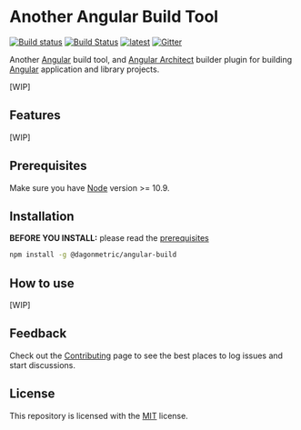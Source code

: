 # Another Angular Build Tool

[![Build status](https://ci.appveyor.com/api/projects/status/195c2h2orc2q2rur?svg=true)](https://ci.appveyor.com/project/admindagonmetriccom/angular-build)
[![Build Status](https://dev.azure.com/DagonMetric/angular-build/_apis/build/status/DagonMetric.angular-build?branchName=master)](https://dev.azure.com/DagonMetric/angular-build/_build/latest?definitionId=3&branchName=master)
[![latest](https://img.shields.io/npm/v/%40dagonmetric%2Fangular-build/latest.svg)](https://npmjs.com/package/@dagonmetric/angular-build)
[![Gitter](https://badges.gitter.im/DagonMetric/angular-build.svg)](https://gitter.im/DagonMetric/angular-build?utm_source=badge&utm_medium=badge&utm_campaign=pr-badge)

Another [Angular](https://github.com/angular/angular) build tool, and [Angular Architect](https://github.com/angular/angular-cli) builder plugin for building [Angular](https://github.com/angular/angular) application and library projects.

[WIP]

## Features

[WIP]

## Prerequisites

Make sure you have [Node](https://nodejs.org/en/download/) version >= 10.9.

## Installation

**BEFORE YOU INSTALL:** please read the [prerequisites](#prerequisites)

```bash
npm install -g @dagonmetric/angular-build
```

## How to use

[WIP]

## Feedback

Check out the [Contributing](CONTRIBUTING.md) page to see the best places to log issues and start discussions.

## License

This repository is licensed with the [MIT](LICENSE) license.